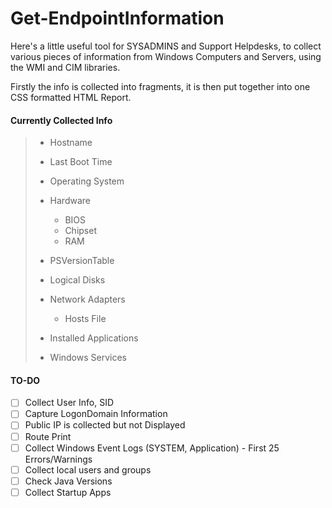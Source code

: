 # Get-EndpointInformation

Here's a little useful tool for SYSADMINS and Support Helpdesks, to collect various pieces of information from Windows Computers and Servers, using the WMI and CIM libraries.

Firstly the info is collected into fragments, it is then put together into one CSS formatted HTML Report.

#### Currently Collected Info

> * Hostname
> * Last Boot Time
> * Operating System
> * Hardware
>
>   * BIOS
>   * Chipset
>   * RAM
> * PSVersionTable
> * Logical Disks
> * Network Adapters
>
>   * Hosts File
> * Installed Applications
> * Windows Services

#### TO-DO

* [ ] Collect User Info, SID
* [ ] Capture LogonDomain Information
* [ ] Public IP is collected but not Displayed
* [ ] Route Print
* [ ] Collect Windows Event Logs (SYSTEM, Application)  - First 25 Errors/Warnings
* [ ] Collect local users and groups
* [ ] Check Java Versions
* [ ] Collect Startup Apps
